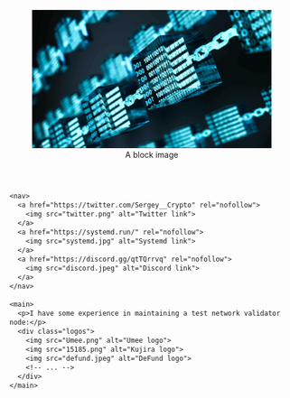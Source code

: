 <!DOCTYPE html>
<html>
  <head>
    <link rel="stylesheet" type="text/css" href="style.css">
  </head>
  <body>
    <header>
      <div id="header" align="center">
        <figure>
          <img src="block.jpeg" alt="A block image">
          <figcaption>A block image</figcaption>
        </figure>
      </div>
    </header>

    <nav>
      <a href="https://twitter.com/Sergey__Crypto" rel="nofollow">
        <img src="twitter.png" alt="Twitter link">
      </a>
      <a href="https://systemd.run/" rel="nofollow">
        <img src="systemd.jpg" alt="Systemd link">
      </a>
      <a href="https://discord.gg/qtTQrrvq" rel="nofollow">
        <img src="discord.jpeg" alt="Discord link">
      </a> 
    </nav>

    <main>
      <p>I have some experience in maintaining a test network validator node:</p>
      <div class="logos">
        <img src="Umee.png" alt="Umee logo">
        <img src="15185.png" alt="Kujira logo">
        <img src="defund.jpeg" alt="DeFund logo">
        <!-- ... -->
      </div>
    </main>
  </body>
</html>

